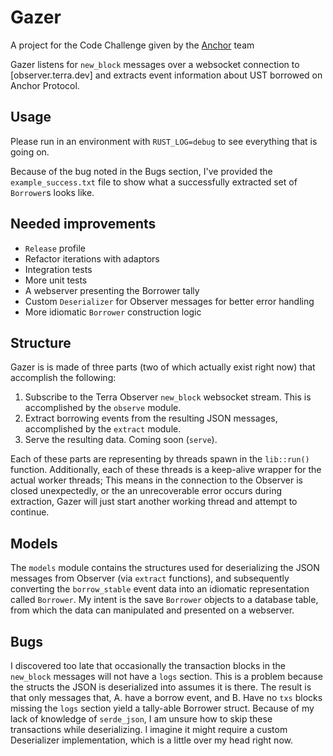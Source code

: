 # Gazer
A project for the Code Challenge given by the [Anchor](https://github.com/Anchor-Protocol) team

Gazer listens for `new_block` messages over a websocket connection to [observer.terra.dev] and extracts event information about UST borrowed on Anchor Protocol.

## Usage

Please run in an environment with `RUST_LOG=debug` to see everything that is going on.

Because of the bug noted in the Bugs section, I've provided the `example_success.txt` file to show what a successfully extracted set of `Borrower`s looks like.

## Needed improvements

- `Release` profile
- Refactor iterations with adaptors
- Integration tests
- More unit tests
- A webserver presenting the Borrower tally
- Custom `Deserializer` for Observer messages for better error handling
- More idiomatic `Borrower` construction logic

## Structure

Gazer is is made of three parts (two of which actually exist right now) that accomplish the following: 

1. Subscribe to the Terra Observer `new_block` websocket stream. This is accomplished by the `observe` module.
2. Extract borrowing events from the resulting JSON messages, accomplished by the `extract` module.
3. Serve the resulting data. Coming soon (`serve`).

Each of these parts are representing by threads spawn in the `lib::run()` function. Additionally, each of these threads is a keep-alive wrapper for the actual worker threads;
This means in the connection to the Observer is closed unexpectedly, or the an unrecoverable error occurs during extraction, Gazer will just start another working thread and
attempt to continue.

## Models

The `models` module contains the structures used for deserializing the JSON messages from Observer (via `extract` functions), and subsequently converting the `borrow_stable` event data into an idiomatic
representation called `Borrower`. My intent is the save `Borrower` objects to a database table, from which the data can manipulated and presented on a webserver.

## Bugs

I discovered too late that occasionally the transaction blocks in the `new_block` messages will not have a `logs` section. This is a problem because the structs the JSON is
deserialized into assumes it is there. The result is that only messages that, A. have a borrow event, and B. Have no `txs` blocks missing the `logs` section yield a 
tally-able Borrower struct. Because of my lack of knowledge of `serde_json`, I am unsure how to skip these transactions while deserializing. I imagine it might require a custom
Deserializer implementation, which is a little over my head right now.